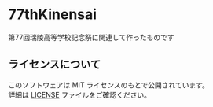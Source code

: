 # 77thKinensai

第77回瑞陵高等学校記念祭に関連して作ったものです

## ライセンスについて

このソフトウェアは MIT ライセンスのもとで公開されています。  
詳細は [LICENSE](./LICENSE) ファイルをご確認ください。
